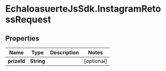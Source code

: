 # EchaloasuerteJsSdk.InstagramRetossRequest

## Properties

Name | Type | Description | Notes
------------ | ------------- | ------------- | -------------
**prizeId** | **String** |  | [optional] 


